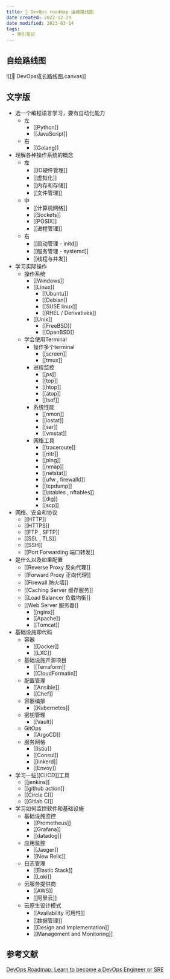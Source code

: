 ```yaml
---
title: ∑ DevOps roadmap 运维路线图
date created: 2022-12-29
date modified: 2023-03-14
tags:
  - 索引笔记
---
```


## 自绘路线图

![[🧩 DevOps成长路线图.canvas]]

## 文字版

- 选一个编程语言学习，要有自动化能力
	- 左
		- [[Python]]
		- [[JavaScript]]
	- 右
		- [[Golang]]
- 理解各种操作系统的概念
	- 左
		- [[IO硬件管理]]
		- [[虚拟化]]
		- [[内存和存储]]
		- [[文件管理]]
	- 中
		- [[计算机网络]]
		- [[Sockets]]
		- [[POSIX]]
		- [[进程管理]]
	- 右
		- [[启动管理 - initd]]
		- [[服务管理 - systemd]]
		- [[线程与并发]]
- 学习实际操作
	- 操作系统
		- [[Windows]]
		- [[Linux]]
			- [[Ubuntu]]
			- [[Debian]]
			- [[SUSE linux]]
			- [[RHEL / Derivatives]]
		- [[Unix]]
			- [[FreeBSD]]
			- [[OpenBSD]]
	- 学会使用Terminal
		- 操作多个terminal
			- [[screen]]
			- [[tmux]]
		- 进程监控
			- [[ps]]
			- [[top]]
			- [[htop]]
			- [[atop]]
			- [[lsof]]
		- 系统性能
			- [[nmon]]
			- [[iostat]]
			- [[sar]]
			- [[vmstat]]
		- 网络工具
			- [[traceroute]]
			- [[mtr]]
			- [[ping]]
			- [[nmap]]
			- [[netstat]]
			- [[ufw , firewalld]]
			- [[tcpdump]]
			- [[iptables , nftables]]
			- [[dig]]
			- [[scp]]
- 网络、安全和协议
	- [[HTTP]]
	- [[HTTPS]]
	- [[FTP , SFTP]]
	- [[SSL , TLS]]
	- [[SSH]]
	- [[Port Forwarding 端口转发]]
- 是什么以及如果配置
	- [[Reverse Proxy 反向代理]]
	- [[Forward Proxy 正向代理]]
	- [[Firewall 防火墙]]
	- [[Caching Server 缓存服务]]
	- [[Load Balancer 负载均衡]]
	- [[Web Server 服务器]]
		- [[nginx]]
		- [[Apache]]
		- [[Tomcat]]
- 基础设施即代码
	- 容器
		- [[Docker]]
		- [[LXC]]
	- 基础设施开源项目
		- [[Terraform]]
		- [[CloudFormatin]]
	- 配置管理
		- [[Ansible]]
		- [[Chef]]
	- 容器编排
		- [[Kubernetes]]
	- 密钥管理
		- [[Vault]]
	- GitOps
		- [[ArgoCD]]
	- 服务网格
		- [[Istio]]
		- [[Consul]]
		- [[linkerd]]
		- [[Envoy]]
- 学习一些[[CI/CD]]工具
	- [[jenkins]]
	- [[github action]]
	- [[Circle CI]]
	- [[Gitlab CI]]
 - 学习如何监控软件和基础设施
	 - 基础设施监控
		 - [[Prometheus]]
		 - [[Grafana]]
		 - [[datadog]]
	- 应用监控
		- [[Jaeger]]
		- [[New Relic]]
	- 日志管理
		- [[Elastic Stack]]
		- [[Loki]]
	- 云服务提供商
		- [[AWS]]
		- [[阿里云]]
	- 云原生设计模式
		- [[Availability 可用性]]
		- [[数据管理]]
		- [[Design and Implementation]]
		- [[Management and Monitoring]]

## 参考文献

[DevOps Roadmap: Learn to become a DevOps Engineer or SRE](https://roadmap.sh/devops)
